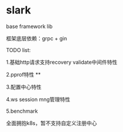# slark

base framework lib

框架底层依赖：grpc + gin

TODO list:

1.基础http请求支持recovery validate中间件特性

2.pprof特性 **

3.配置中心特性

4.ws session mng管理特性

5.benchmark

全面拥抱k8s，暂不支持自定义注册中心